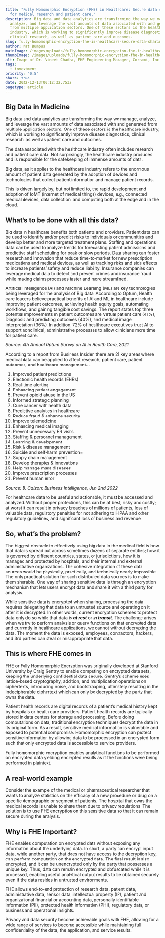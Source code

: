 ```yaml
---
title: "Fully Homomorphic Encryption (FHE) in Healthcare: Secure data sharing
  for medical research and patient care."
description: Big data and data analytics are transforming the way we manage,
  analyze, and leverage the vast amounts of data associated with and generated
  from multiple application sectors. One of these sectors is the healthcare
  industry, which is working to significantly improve disease diagnostics,
  clinical research, as well as patient care and outcomes.
slug: fully-homomorphic-encryption-fhe-in-healthcare-secure-data-sharing-for-medical-research-and-patient-care
author: Pat Bumpus
mainImage: /images/uploads/fully-homomorphic-encryption-fhe-in-healthcare-featured.jpg
thumbImage: /images/uploads/fully-homomorphic-encryption-fhe-in-healthcare-thumb.jpg
alt: Image of Dr. Vineet Chadha, FHE Engineering Manager, Cornami, Inc.
tags:
  - investment
priority: "0.5"
share: true
date: 2022-12-13T00:12:32.753Z
pagetype: article
---
```

## Big Data in Medicine

Big data and data analytics are transforming the way we manage, analyze, and leverage the vast amounts of data associated with and generated from multiple application sectors. One of these sectors is the healthcare industry, which is working to significantly improve disease diagnostics, clinical research, as well as patient care and outcomes.

The data associated with the healthcare industry often includes research and patient care data. Not surprisingly, the healthcare industry produces and is responsible for the safekeeping of immense amounts of data.

Big data, as it applies to the healthcare industry refers to the enormous amount of patient data generated by the adoption of devices and technologies that collect patient information and manage patient records.

This is driven largely by, but not limited to, the rapid development and adoption of IoMT (internet of medical things) devices, e.g., connected medical devices, data collection, and computing both at the edge and in the cloud.

## What’s to be done with all this data?

Big data in healthcare benefits both patients and providers. Patient data can be used to identify and/or predict risks to individuals or communities and develop better and more targeted treatment plans. Staffing and operations data can be used to analyze trends for forecasting patient admissions and predictive staff scheduling for peak or slow periods. Data sharing can foster research and innovation that reduce time-to-market for new prescription medications and medical devices, as well as tracking risks and side effects to increase patients’ safety and reduce liability. Insurance companies can leverage medical data to detect and prevent crimes and insurance fraud while making claims processes faster and more streamlined.

Artificial Intelligence (AI) and Machine Learning (ML) are key technologies being leveraged for the analysis of Big data.  According to Optum, Health care leaders believe practical benefits of AI and ML in healthcare include improving patient outcomes, achieving health equity goals, automating workflows, and gaining tangible cost savings.  The report  states top three potential improvements in patient outcomes are Virtual patient care (41%), Diagnosis and predicting outcomes (40%), and medical image interpretation (36%). In addition, 72% of healthcare executives trust Al to support nonclinical, administrative processes to allow clinicians more time for patient care.

*Source: 4th Annual Optum Survey on AI in Health Care, 2021* 

According to a report from Business Insider, there are 21 key areas where medical data can be applied to affect research, patient care, patient outcomes, and healthcare management…

1. Improved patient predictions
2. Electronic health records (EHRs)
3. Real-time alerting
4. Enhancing patient engagement
5. Prevent opioid abuse in the US
6. Informed strategic planning
7. Cure cancer with health data
8. Predictive analytics in healthcare
9. Reduce fraud & enhance security
10. Improve telemedicine
11. Enhancing medical imaging
12. Prevent unnecessary ER visits
13. Staffing & personnel management
14. Learning & development
15. Risk & disease management
16. Suicide and self-harm prevention=
17. Supply chain management
18. Develop therapies & innovations
19. Help manage mass diseases
20. Improve prescription processes
21. Prevent human error

*Source: B. Calzon: Business Intelligence, Jun 2nd 2022*

For healthcare data to be useful and actionable, it must be accessed and analyzed. Without proper protections, this can be at best, risky and costly; at worst it can result in privacy breaches of millions of patients, loss of valuable data, regulatory penalties for not adhering to HIPAA and other regulatory guidelines, and significant loss of business and revenue.

## So, what’s the problem?

The biggest obstacle to effectively using big data in the medical field is how that data is spread out across sometimes dozens of separate entities; how it is governed by different countries, states, or jurisdictions, how it is managed and protected by hospitals, and their internal and external administrative organizations. The cohesive integration of these data sources would be physically, practically, and technically nearly impossible. The only practical solution for such distributed data sources is to make them sharable. One way of sharing sensitive data is through an encryption mechanism that lets users encrypt data and share it with a third party for analysis.

While sensitive data is encrypted when sharing, processing the data requires delegating that data to an untrusted source and operating on it after it is decrypted. In other words, current encryption schemes to protect data only do so while that data is ***at rest*** or ***in transit***. The challenge arises when we try to perform analysis or query functions on that encrypted data and currently in healthcare applications, we cannot without decrypting the data. The moment the data is exposed, employees, contractors, hackers, and 3rd parties can steal or misappropriate that data.

## This is where FHE comes in

FHE or Fully Homomorphic Encryption was originally developed at Stanford University by Craig Gentry to enable computing on encrypted data sets, keeping the underlying confidential data secure. Gentry’s scheme uses lattice-based cryptography, addition, and multiplication operations on ciphertexts, introducing noise, and bootstrapping, ultimately resulting in the indecipherable ciphertext which can only be decrypted by the party that owns the data.

Patient health records are digital records of a patient’s medical history kept by hospitals or health care providers. Patient health records are typically stored in data centers for storage and processing. Before doing computations on data, traditional encryption techniques decrypt the data in its original form. As a result, sensitive medical information is vulnerable and exposed to potential compromise. Homomorphic encryption can protect sensitive information by allowing data to be processed in an encrypted form such that only encrypted data is accessible to service providers.

Fully homomorphic encryption enables analytical functions to be performed on encrypted data yielding encrypted results as if the functions were being performed in plaintext.

## A real-world example

Consider the example of the medical or pharmaceutical researcher that wants to analyze statistics on the efficacy of a new procedure or drug on a specific demographic or segment of patients. The hospital that owns the medical records is unable to share them due to privacy regulations. The solution is to use FHE encryption on this sensitive data so that it can remain secure during the analysis.

## Why is FHE Important?

FHE enables computation on encrypted data without exposing any information about the underlying data. In short, a party can encrypt input data, while another party, that does not have access to the decryption key, can perform computation on the encrypted data. The final result is also encrypted, and it can be unencrypted only by the party that possesses a unique key. Thus, data can remain encrypted and obfuscated while it is processed, enabling useful analytical output results to be obtained securely even if the data resides in untrusted environments.

FHE allows end-to-end protection of research data, patient data, administrative data, sensor data, intellectual property (IP), patient and organizational financial or accounting data, personally identifiable information (PII), protected health information (PHI), regulatory data, or business and operational insights.

Privacy and data security become achievable goals with FHE, allowing for a wide range of services to become accessible while maintaining full confidentiality of the data, the application, and service results.